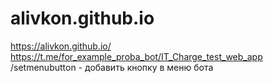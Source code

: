 # alivkon.github.io
https://alivkon.github.io/
https://t.me/for_example_proba_bot/IT_Charge_test_web_app
/setmenubutton - добавить кнопку в меню бота

